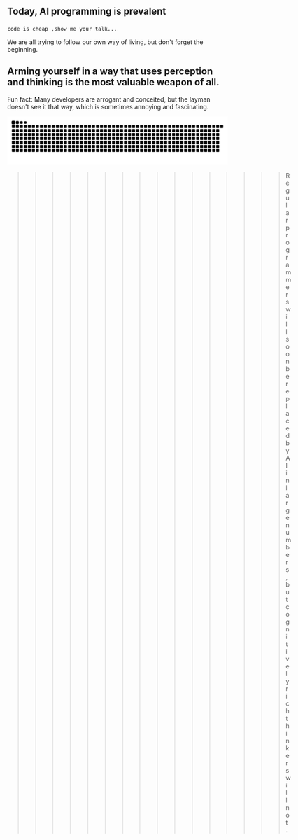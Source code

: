 ## Today, AI programming is prevalent

`code is cheap ,show me your talk...`

We are all trying to follow our own way of living, but don't forget the beginning.

## Arming yourself in a way that uses perception and thinking is the most valuable weapon of all.

Fun fact: Many developers are arrogant and conceited, but the layman doesn't see it that way, which is sometimes annoying and fascinating.

![Snake animation](https://raw.githubusercontent.com/kamjin3086/kamjin3086/output/github-contribution-grid-snake-dark.svg)

  >>>>>>>>>>>>>>>> Regular programmers will soon be replaced by AI in large numbers, but cognitively rich thinkers will not.
> 
